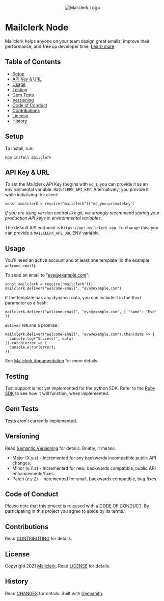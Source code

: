 <p align="center">
  <img src="https://github.com/mailclerk/mailclerk-ruby/blob/main/mailclerk.png?raw=true" alt="Mailclerk Logo"/>
</p>

# Mailclerk Node

Mailclerk helps anyone on your team design great emails, improve their performance, and free up developer time. [Learn more](https://mailclerk.app/)

## Table of Contents

- [Setup](#setup)
- [API Key & URL](#api-key--url)
- [Usage](#usage)
- [Testing](#testing)
- [Gem Tests](#gem-tests)
- [Versioning](#versioning)
- [Code of Conduct](#code-of-conduct)
- [Contributions](#contributions)
- [License](#license)
- [History](#history)

## Setup

To install, run:

```
npm install mailclerk
```

## API Key & URL

To set the Mailclerk API Key (begins with `mc_`), you can provide it as an
environmental variable: `MAILCLERK_API_KEY`. Alternatively, you provide
it while initializing the client:

```
const mailclerk = require("mailclerk")("mc_yourprivatekey")
```

_If you are using version control like git, we strongly recommend storing your
production API keys in environmental variables_.

The default API endpoint is `https://api.mailclerk.app`. To change this, you
can provide a `MAILCLERK_API_URL` ENV variable.

## Usage

You'll need an active account and at least one template (in the example `welcome-email`).

To send an email to "eve@example.com":

```
const mailclerk = require("mailclerk")();
mailclerk.deliver("welcome-email", "eve@example.com")
```

If the template has any dynamic data, you can include it in the third parameter
as a hash:

```
mailclerk.deliver("welcome-email", "eve@example.com", { "name": "Eve" })
```

`deliver` returns a promise:

```
mailclerk.deliver("welcome-email", "eve@example.com").then(data => {
  console.log("Success!", data)
}).catch(error => {
  console.error(error);
})
```

See [Mailclerk documentation](https://dashboard.mailclerk.app/docs) for more details.

## Testing

Test support is not yet implemented for the python SDK. Refer to the
[Ruby SDK](https://github.com/mailclerk/mailclerk-ruby#testing)
to see how it will function, when implemented.

## Gem Tests

Tests aren't currently implemented.

## Versioning

Read [Semantic Versioning](https://semver.org) for details. Briefly, it means:

- Major (X.y.z) - Incremented for any backwards incompatible public API changes.
- Minor (x.Y.z) - Incremented for new, backwards compatible, public API enhancements/fixes.
- Patch (x.y.Z) - Incremented for small, backwards compatible, bug fixes.

## Code of Conduct

Please note that this project is released with a [CODE OF CONDUCT](CODE_OF_CONDUCT.md). By
participating in this project you agree to abide by its terms.

## Contributions

Read [CONTRIBUTING](CONTRIBUTING.md) for details.

## License

Copyright 2021 [Mailclerk](https://mailclerk.app/).
Read [LICENSE](LICENSE.md) for details.

## History

Read [CHANGES](CHANGES.md) for details.
Built with [Gemsmith](https://github.com/bkuhlmann/gemsmith).
